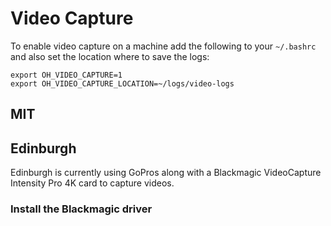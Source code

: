 # Video Capture

To enable video capture on a machine add the following to your ``~/.bashrc`` and also set the location where to save the logs:

```
export OH_VIDEO_CAPTURE=1
export OH_VIDEO_CAPTURE_LOCATION=~/logs/video-logs
```

## MIT

## Edinburgh
Edinburgh is currently using GoPros along with a Blackmagic VideoCapture Intensity Pro 4K card to capture videos.

### Install the Blackmagic driver
